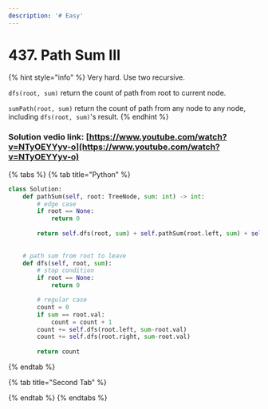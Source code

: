 ```yaml
---
description: '# Easy'
---
```


# 437. Path Sum III

{% hint style="info" %}
Very hard. Use two recursive. 

`dfs(root, sum)` return the count of path from root to current node.

`sumPath(root, sum)` return the count of path from any node to any node, including `dfs(root, sum)`'s result.
{% endhint %}

### Solution vedio link: [https://www.youtube.com/watch?v=NTyOEYYyv-o](https://www.youtube.com/watch?v=NTyOEYYyv-o)

{% tabs %}
{% tab title="Python" %}
```python
class Solution:
    def pathSum(self, root: TreeNode, sum: int) -> int:
        # edge case
        if root == None:
            return 0
        
        return self.dfs(root, sum) + self.pathSum(root.left, sum) + self.pathSum(root.right, sum)
        
        
    # path sum from root to leave
    def dfs(self, root, sum):
        # stop condition
        if root == None:
            return 0

        # regular case
        count = 0
        if sum == root.val:
            count = count + 1
        count += self.dfs(root.left, sum-root.val)
        count += self.dfs(root.right, sum-root.val)
        
        return count
```
{% endtab %}

{% tab title="Second Tab" %}

{% endtab %}
{% endtabs %}



